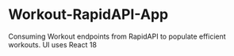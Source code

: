 # Workout-RapidAPI-App
Consuming Workout endpoints from RapidAPI to populate efficient workouts. UI uses React 18

